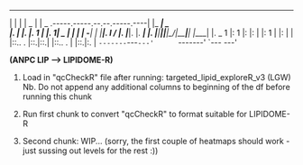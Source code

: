   ___     ___ _______    _______                              __          _______ 
 |   |   |   |   _   |  |   _   .-----.-----.--.--.-----.----|  |_ ______|   _   \
 |.  |   |.  |.  1   |  |.  1___|  _  |     |  |  |  -__|   _|   _|______|.  l   /
 |.  |___|.  |.  ____|  |.  |___|_____|__|__|\___/|_____|__| |____|      |.  _   1
 |:  1   |:  |:  |      |:  1   |                                        |:  |   |
 |::.. . |::.|::.|      |::.. . |                                        |::.|:. |
 `-------`---`---'      `-------'                                        `--- ---'

**(ANPC LIP --> LIPIDOME-R)** 

1. Load in "qcCheckR" file after running: targeted_lipid_exploreR_v3 (LGW)
   Nb. Do not append any additional columns to beginning of the df before running this chunk

2. Run first chunk to convert "qcCheckR" to format suitable for LIPIDOME-R

3. Second chunk: WIP... (sorry, the first couple of heatmaps should work - just sussing out levels for the rest :))
